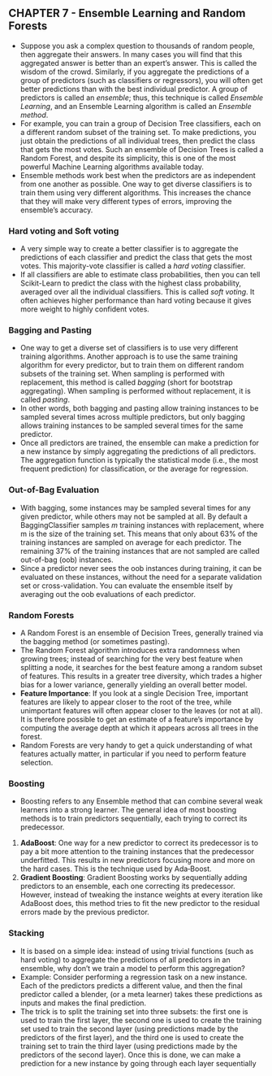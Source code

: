 ## CHAPTER 7 - Ensemble Learning and Random Forests

- Suppose you ask a complex question to thousands of random people, then aggregate their answers. In many cases you will find that this aggregated answer is better than an expert’s answer. This is called the wisdom of the crowd. Similarly, if you aggregate the predictions of a group of predictors (such as classifiers or regressors), you will often get better predictions than with the best individual predictor. A group of predictors is called an *ensemble*; thus, this technique is called *Ensemble Learning*, and an Ensemble Learning algorithm is called an *Ensemble method*.
- For example, you can train a group of Decision Tree classifiers, each on a different random subset of the training set. To make predictions, you just obtain the predictions of all individual trees, then predict the class that gets the most votes. Such an ensemble of Decision Trees is called a Random Forest, and despite its simplicity, this is one of the most powerful Machine Learning algorithms available today.
- Ensemble methods work best when the predictors are as independent from one another as possible. One way to get diverse classifiers is to train them using very different algorithms. This increases the chance that they will make very different types of errors, improving the ensemble’s accuracy. 

### Hard voting and Soft voting
- A very simple way to create a better classifier is to aggregate the predictions of each classifier and predict the class that gets the most votes. This majority-vote classifier is called a *hard voting* classifier.
- If all classifiers are able to estimate class probabilities, then you can tell Scikit-Learn to predict the class with the highest class probability, averaged over all the individual classifiers. This is called *soft voting*. It often achieves higher performance than hard voting because it gives more weight to highly confident votes.

### Bagging and Pasting
- One way to get a diverse set of classifiers is to use very different training algorithms. Another approach is to use the same training algorithm for every predictor, but to train them on different random subsets of the training set. When sampling is performed with replacement, this method is called *bagging* (short for bootstrap aggregating). When sampling is performed without replacement, it is called *pasting*.
- In other words, both bagging and pasting allow training instances to be sampled several times across multiple predictors, but only bagging allows training instances to be sampled several times for the same predictor. 
- Once all predictors are trained, the ensemble can make a prediction for a new instance by simply aggregating the predictions of all predictors. The aggregation function is typically the statistical mode (i.e., the most frequent prediction) for classification, or the average for regression.

### Out-of-Bag Evaluation
- With bagging, some instances may be sampled several times for any given predictor, while others may not be sampled at all. By default a BaggingClassifier samples *m* training instances with replacement, where m is the size of the training set. This means that only about 63% of the training instances are sampled on average for each predictor. The remaining 37% of the training instances that are not sampled are called out-of-bag (oob) instances. 
- Since a predictor never sees the oob instances during training, it can be evaluated on these instances, without the need for a separate validation set or cross-validation. You can evaluate the ensemble itself by averaging out the oob evaluations of each predictor.


### Random Forests
- A Random Forest is an ensemble of Decision Trees, generally trained via the bagging method (or sometimes pasting).
- The Random Forest algorithm introduces extra randomness when growing trees; instead of searching for the very best feature when splitting a node, it searches for the best feature among a random subset of features. This results in a greater tree diversity, which trades a higher bias for a lower variance, generally yielding an overall better model.
- **Feature Importance**: If you look at a single Decision Tree, important features are likely to appear closer to the root of the tree, while unimportant features will often appear closer to the leaves (or not at all). It is therefore possible to get an estimate of a feature’s importance by computing the average depth at which it appears across all trees in the forest.
- Random Forests are very handy to get a quick understanding of what features actually matter, in particular if you need to perform feature selection.


### Boosting
- Boosting refers to any Ensemble method that can combine several weak learners into a strong learner. The general idea of most boosting methods is to train predictors sequentially, each trying to correct its predecessor.
1. **AdaBoost**: One way for a new predictor to correct its predecessor is to pay a bit more attention to the training instances that the predecessor underfitted. This results in new predictors focusing more and more on the hard cases. This is the technique used by Ada‐Boost.
2. **Gradient Boosting**: Gradient Boosting works by sequentially adding predictors to an ensemble, each one correcting its predecessor. However, instead of tweaking the instance weights at every iteration like AdaBoost does, this method tries to fit the new predictor to the residual errors made by the previous predictor. 


### Stacking
- It is based on a simple idea: instead of using trivial functions (such as hard voting) to aggregate the predictions of all predictors in an ensemble, why don’t we train a model to perform this aggregation?
- Example: Consider performing a regression task on a new instance. Each of the predictors predicts a different value, and then the final predictor called a blender, (or a meta learner) takes these predictions as inputs and makes the final prediction.
- The trick is to split the training set into three subsets: the first one is used to train the first layer, the second one is used to create the training set used to train the second layer (using predictions made by the predictors of the first layer), and the third one is used to create the training set to train the third layer (using predictions made by the predictors of the second layer). Once this is done, we can make a prediction for a new instance by going through each layer sequentially

